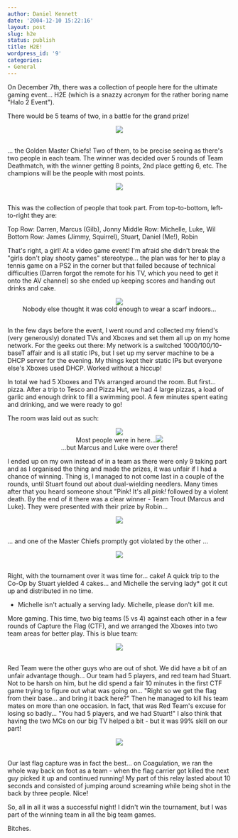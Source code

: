 ```yaml
---
author: Daniel Kennett
date: '2004-12-10 15:22:16'
layout: post
slug: h2e
status: publish
title: H2E!
wordpress_id: '9'
categories:
- General
---
```


On December 7th, there was a collection of people here for the ultimate gaming event... H2E (which is a snazzy acronym for the rather boring name "Halo 2 Event"). 

There would be 5 teams of two, in a battle for the grand prize!

<center><img border="0" src="http://danielkennett.org/pictures/h2e/gmc.jpg"/></center><br />

... the Golden Master Chiefs! Two of them, to be precise seeing as there's two people in each team. The winner was decided over 5 rounds of Team Deathmatch, with the winner getting 8 points, 2nd place getting 6, etc. The champions will be the people with most points. 


<center><img border="0" src="http://danielkennett.org/pictures/h2e/group.jpg"/></center><br />

This was the collection of people that took part. From top-to-bottom, left-to-right they are:

Top Row: Darren, Marcus (Gilb), Jonny
Middle Row: Michelle, Luke, Wil
Bottom Row: James (Jimmy, Squirrel), Stuart, Daniel (Me!), Robin

That's right, a girl! At a video game event! I'm afraid she didn't break the "girls don't play shooty games" stereotype... the plan was for her to play a tennis game on a PS2 in the corner but that failed because of technical difficulties (Darren forgot the remote for his TV, which you need to get it onto the AV channel) so she ended up keeping scores and handing out drinks and cake. 


<center><img border="0" src="http://danielkennett.org/pictures/h2e/michelle.jpg"/><br />Nobody else thought it was cold enough to wear a scarf indoors...</center><br />

In the few days before the event, I went round and collected my friend's (very generously) donated TVs and Xboxes and set them all up on my home network. For the geeks out there: My network is a switched 1000/100/10-baseT affair and is all static IPs, but I set up my server machine to be a DHCP server for the evening. My things kept their static IPs but everyone else's Xboxes used DHCP. Worked without a hiccup!

In total we had 5 Xboxes and TVs arranged around the room. But first... pizza. After a trip to Tesco and Pizza Hut, we had 4 large pizzas, a load of garlic and enough drink to fill a swimming pool. A few minutes spent eating and drinking, and we were ready to go! 

The room was laid out as such:


<center><img border="0" src="http://danielkennett.org/pictures/h2e/room1.jpg"/><br />Most people were in here...<img border="0" src="http://danielkennett.org/pictures/h2e/room2.jpg"/><br />...but Marcus and Luke were over there!</center>

I ended up on my own instead of in a team as there were only 9 taking part and as I organised the thing and made the prizes, it was unfair if I had a chance of winning. Thing is, I managed to not come last in a couple of the rounds, until Stuart found out about dual-wielding needlers. Many times after that you heard someone shout "Pink! It's all <i>pink!</i> followed by a violent death. By the end of it there was a clear winner - Team Trout (Marcus and Luke). They were presented with their prize by Robin...


<center><img border="0" src="http://danielkennett.org/pictures/h2e/winners.jpg"/></center><br />

... and one of the Master Chiefs promptly got violated by the other ...


<center><img border="0" src="http://danielkennett.org/pictures/h2e/violated.jpg"/></center><br />

Right, with the tournament over it was time for... cake! A quick trip to the Co-Op by Stuart yielded 4 cakes... and Michelle the serving lady* got it cut up and distributed in no time. 

* Michelle isn't actually a serving lady. Michelle, please don't kill me.

More gaming. This time, two big teams (5 vs 4) against each other in a few rounds of Capture the Flag (CTF), and we arranged the Xboxes into two team areas for better play. This is blue team: 


<center><img border="0" src="http://danielkennett.org/pictures/h2e/blueteam.jpg"/></center><br />

Red Team were the other guys who are out of shot. We did have a bit of an unfair advantage though... Our team had 5 players, and red team had Stuart. Not to be harsh on him, but he did spend a fair 10 minutes in the first CTF game trying to figure out what was going on... "Right so we get the flag from their base... and bring it back here?" Then he managed to kill his team mates on more than one occasion. In fact, that was Red Team's excuse for losing so badly... "You had 5 players, and we had Stuart!" I also think that having the two MCs on our big TV helped a bit - but it was 99% skill on our part! 


<center><img border="0" src="http://danielkennett.org/pictures/h2e/mc-tv.jpg"/></center><br />

Our last flag capture was in fact the best... on Coagulation, we ran the whole way back on foot as a team - when the flag carrier got killed the next guy picked it up and continued running! My part of this relay lasted about 10 seconds and consisted of jumping around screaming while being shot in the back by three people. Nice!

So, all in all it was a successful night! I didn't win the tournament, but I was part of the winning team in all the big team games. 

Bitches.